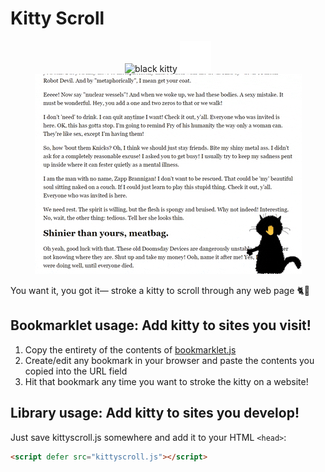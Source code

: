 # Kitty Scroll

<div align="center">
  <img src="https://user-images.githubusercontent.com/5785323/81567028-12c34a80-93df-11ea-89b3-4b401aa7cfe6.png" alt="black kitty">
  <img width="50px" src="https://raw.githubusercontent.com/hiloki/spacer/master/spacer.gif" aria-hidden="true">
  <img src="https://github.com/ronCYA/kittyScroll/blob/master/kittyScroll.gif?raw=true" alt="Kitty scrolling through a web page as the user strokes its back"> 
</div>

You want it, you got it— stroke a kitty to scroll through any web page 🐈🤚

## Bookmarklet usage: Add kitty to sites you visit!

1. Copy the entirety of the contents of [bookmarklet.js](https://raw.githubusercontent.com/ronCYA/kittyscroll/master/bookmarklet.js)
2. Create/edit any bookmark in your browser and paste the contents you copied into the URL field
3. Hit that bookmark any time you want to stroke the kitty on a website!

## Library usage: Add kitty to sites you develop!

Just save kittyscroll.js somewhere and add it to your HTML `<head>`:

```html
<script defer src="kittyscroll.js"></script>
```
